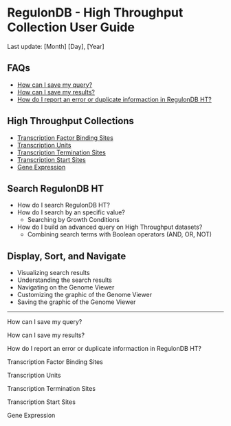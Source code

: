 # RegulonDB - High Throughput Collection User Guide
Last update: [Month] [Day], [Year]

## FAQs
- [How can I save my query?](#save-query)
- [How can I save my results?](#save-results)
- [How do I report an error or duplicate informaction in RegulonDB HT?](#report-error)

## High Throughput Collections
- [Transcription Factor Binding Sites](#tfbs)
- [Transcription Units](#tu)
- [Transcription Termination Sites](#tts)
- [Transcription Start Sites](#tss)
- [Gene Expression](#gene-expression)

## Search RegulonDB HT
- How do I search RegulonDB HT?
- How do I search by an specific value?
  - Searching by Growth Conditions
- How do I build an advanced query on High Throughput datasets?
  - Combining search terms with Boolean operators (AND, OR, NOT)

## Display, Sort, and Navigate
- Visualizing search results  
- Understanding the search results
- Navigating on the Genome Viewer
- Customizing the graphic of the Genome Viewer 
- Saving the graphic of the Genome Viewer



___

<a name="save-query">How can I save my query?</a>

<a name="save-results">How can I save my results?</a>

<a name="report-error">How do I report an error or duplicate informaction in RegulonDB HT?</a>


<a name="tfbs">Transcription Factor Binding Sites</a>


<a name="tu">Transcription Units</a>  


<a name="tts">Transcription Termination Sites</a>  


<a name="tss">Transcription Start Sites</a>  


<a name="gene-expression">Gene Expression</a>  

